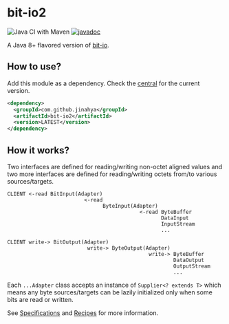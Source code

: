 # bit-io2

![Java CI with Maven](https://github.com/jinahya/bit-io2/workflows/Java%20CI%20with%20Maven/badge.svg)
[![javadoc](https://javadoc.io/badge2/com.github.jinahya/bit-io2/javadoc.svg)](https://javadoc.io/doc/com.github.jinahya/bit-io2)

A Java 8+ flavored version of [bit-io](https://github.com/jinahya/bit-io).

## How to use?

Add this module as a dependency. Check the [central](https://search.maven.org/search?q=g:com.github.jinahya%20a:bit-io2) for the current version.

```xml
<dependency>
  <groupId>com.github.jinahya</groupId>
  <artifactId>bit-io2</artifactId>
  <version>LATEST</version>
</dependency>
```

## How it works?

Two interfaces are defined for reading/writing non-octet aligned values and two more interfaces are defined for reading/writing octets from/to various sources/targets.

```
CLIENT <-read BitInput(Adapter)
                         <-read
                               ByteInput(Adapter)
                                           <-read ByteBuffer
                                                  DataInput
                                                  InputStream
                                                  ...
```

```
CLIENT write-> BitOutput(Adapter)
                          write-> ByteOutput(Adapter)
                                              write-> ByteBuffer
                                                      DataOutput
                                                      OutputStream
                                                      ...
```

Each `...Adapter` class accepts an instance of `Supplier<? extends T>` which means any byte sources/targets can be lazily initialized only when some bits are read or written.

See [Specifications](https://github.com/jinahya/bit-io2/wiki/Specifications) and [Recipes](https://github.com/jinahya/bit-io2/wiki/Recipes) for more information.
